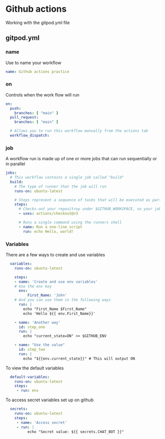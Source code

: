 #  Github actions

<p>Working with the gitpod.yml file</p>

## gitpod.yml

### name  
Use to name your workflow 
```yml
name: Github actions practice 
```

### on  
Controls when the work flow will run  
```yml
on:
  push:
    branches: [ "main" ]
  pull_request:
    branches: [ "main" ]

  # Allows you to run this workflow manually from the actions tab
  workflow_dispatch:
```
### job
A workflow run is made up of one or more jobs that can run sequentially or in parallel  
```yml
jobs:
  # This workflow contains a single job called "build"
  build:
    # The type of runner that the job will run
    runs-on: ubuntu-latest

    # Steps represent a sequence of tasks that will be executed as part of the job
    steps:
      # Checks-out your repositroy under $GITHUB_WORKSPACE, so your job can access it
      - uses: actions/checkout@v3

      # Runs a single command using the runners shell
      - name: Run a one-line script
        run: echo Hello, world!
```
### Variables
There are a few ways to create and use variables

```yml
  variables:
    runs-on: ubuntu-latest

    steps:
    - name: 'Create and use env variables'
    # Use the env key
      env:
          First_Name: 'John'
    # And you can use them in the following ways
      run: |
        echo "First_Name $First_Name"
        echo 'Hello ${{ env.First_Name}}'

    - name: 'Another way'
      id: step_one
      run: |
        echo "current_state=ON" >> $GITHUB_ENV

    - name: "Use the value"
      id: step_two
      run: |
        echo "${{env.current_state}}" # This will output ON
```

To view the default variables  
```yml
  default-variables:
    runs-on: ubuntu-latest
    steps:
     - run: env
```
To access secret variables set up on github  
```yml
  secrets:
    runs-on: ubuntu-latest
    steps:
     - name: 'Access secret'
     - run: |
          echo "Secret value: ${{ secrets.CHAT_BOT }}"
```
